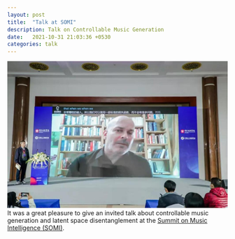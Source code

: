 ```yaml
---
layout: post
title:  "Talk at SOMI"
description: Talk on Controllable Music Generation
date:   2021-10-31 21:03:36 +0530
categories: talk
---
```

![SOMI screenshot](img/SOMI.jpg)
It was a great pleasure to give an invited talk about controllable music generation and latent space disentanglement at the [Summit on Music Intelligence (SOMI)](https://somi-ccom.com/).